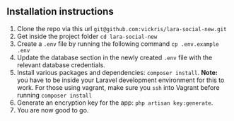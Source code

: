 ## Installation instructions
1. Clone the repo via this url `git@github.com:vickris/lara-social-new.git`
2. Get inside the project folder `cd lara-social-new`
3. Create a `.env` file by running the following command `cp .env.example .env`
4. Update the database section in the newly created `.env` file with the relevant database credentials.
5. Install various packages and dependencies: `composer install`. **Note:** you have to be inside your Laravel development environment for this to work. For those using vagrant, make sure you `ssh` into Vagrant before running `composer install`
6. Generate an encryption key for the app: `php artisan key:generate`.
7. You are now good to go.
